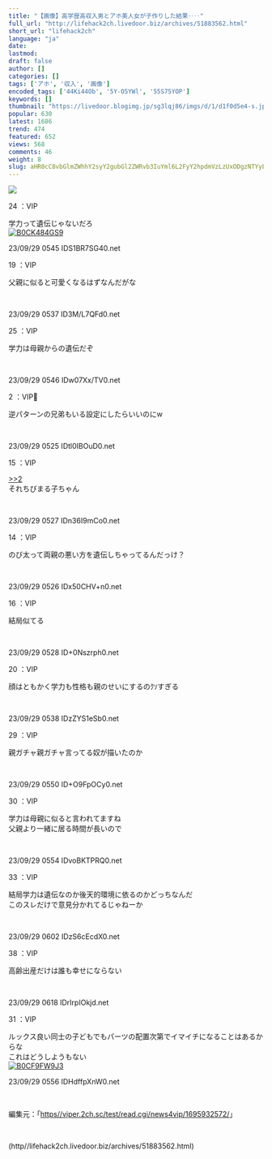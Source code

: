 ```yaml
---
title: "【画像】高学歴高収入男とアホ美人女が子作りした結果‥‥"
full_url: "http://lifehack2ch.livedoor.biz/archives/51883562.html"
short_url: "lifehack2ch"
language: "ja"
date: 
lastmod: 
draft: false
author: []
categories: []
tags: ['アホ', '収入', '画像']
encoded_tags: ['44Ki44Ob', '5Y-O5YWl', '55S75YOP']
keywords: []
thumbnail: "https://livedoor.blogimg.jp/sg3lqj86/imgs/d/1/d1f0d5e4-s.jpg"
popular: 630
latest: 1686
trend: 474
featured: 652
views: 568
comments: 46
weight: 8
slug: aHR0cC8vbGlmZWhhY2syY2gubGl2ZWRvb3IuYml6L2FyY2hpdmVzLzUxODgzNTYyLmh0bWw=
---
```


![](https://livedoor.blogimg.jp/sg3lqj86/imgs/d/1/d1f0d5e4-s.jpg)

<div><p class='t_name'>24 ：VIP</p> <p class='r1'>学力って遺伝じゃないだろ<br><a href='https//www.amazon.co.jp/dp/B0CK484GS9/?tag=nishiky24-22' target='_blank'><img src='https//m.media-amazon.com/images/I/41S058bqpxL._SL500_.jpg' alt='B0CK484GS9' border='0'></a> </p><p>23/09/29 0545 IDS1BR7SG40.net</p> <p class='t_name'>19 ：VIP</p> <p class='r4'>父親に似ると可愛くなるはずなんだがな </p><br><p>23/09/29 0537 ID3M/L7QFd0.net</p> <p class='t_name'>25 ：VIP</p> <p class='r4'>学力は母親からの遺伝だぞ </p><br><p>23/09/29 0546 IDw07Xx/TV0.net</p> <p class='t_name'>2 ：VIP🐙</p> <p class='r4'>逆パターンの兄弟もいる設定にしたらいいのにw </p><br><p>23/09/29 0525 IDtl0IBOuD0.net</p> <p class='t_name_res'>15 ：VIP</p> <p class='r4'><a href='#res_2'>>>2</a> <br> それちびまる子ちゃん </p><br><p>23/09/29 0527 IDn36I9mCo0.net</p> <p class='t_name'>14 ：VIP</p> <p class='r4'>のび太って両親の悪い方を遺伝しちゃってるんだっけ？ </p><br><p>23/09/29 0526 IDx50CHV+n0.net</p> <p class='t_name'>16 ：VIP</p> <p class='r4'>結局似てる </p><br><p>23/09/29 0528 ID+0Nszrph0.net</p> <p class='t_name'>20 ：VIP</p> <p class='r4'>顔はともかく学力も性格も親のせいにするのｸｿすぎる </p><br><p>23/09/29 0538 IDzZYS1eSb0.net</p> <p class='t_name'>29 ：VIP</p> <p class='r4'>親ガチャ親ガチャ言ってる奴が描いたのか </p><br><p>23/09/29 0550 ID+O9FpOCy0.net</p> <p class='t_name'>30 ：VIP</p> <p class='r4'>学力は母親に似ると言われてますね <br> 父親より一緒に居る時間が長いので </p><br><p>23/09/29 0554 IDvoBKTPRQ0.net</p> <p class='t_name'>33 ：VIP</p> <p class='r4'>結局学力は遺伝なのか後天的環境に依るのかどっちなんだ <br> このスレだけで意見分かれてるじゃねーか </p><br><p>23/09/29 0602 IDzS6cEcdX0.net</p> <p class='t_name'>38 ：VIP</p> <p class='r4'>高齢出産だけは誰も幸せにならない </p><br><p>23/09/29 0618 IDrIrpIOkjd.net</p> <p class='t_name'>31 ：VIP</p> <p class='r2'>ルックス良い同士の子どもでもパーツの配置次第でイマイチになることはあるからな <br> これはどうしようもない<br><a href='https//www.amazon.co.jp/dp/B0CF9FW9J3/?tag=nishiky24-22' target='_blank'><img src='https//m.media-amazon.com/images/I/510VaWs1zfL._SL500_.jpg' alt='B0CF9FW9J3' border='0'></a> </p><p>23/09/29 0556 IDHdffpXnW0.net</p> <br><p class='p_url'>編集元：「<a href='https//viper.2ch.sc/test/read.cgi/news4vip/1695932572/' target='_blank'>https//viper.2ch.sc/test/read.cgi/news4vip/1695932572/</a>」</p> <br clear='all'></div>

(http//lifehack2ch.livedoor.biz/archives/51883562.html)
